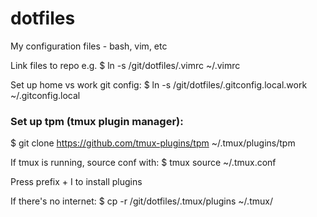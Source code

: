 # dotfiles
My configuration files - bash, vim, etc

Link files to repo e.g. 
$ ln -s /git/dotfiles/.vimrc ~/.vimrc

Set up home vs work git config:
$ ln -s /git/dotfiles/.gitconfig.local.work ~/.gitconfig.local


### Set up tpm (tmux plugin manager): 
$ git clone https://github.com/tmux-plugins/tpm ~/.tmux/plugins/tpm 

If tmux is running, source conf with:
$ tmux source ~/.tmux.conf

Press prefix + I to install plugins

If there's no internet:
$ cp -r /git/dotfiles/.tmux/plugins ~/.tmux/

